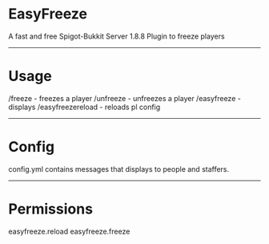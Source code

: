 # EasyFreeze
A fast and free Spigot-Bukkit Server 1.8.8 Plugin to freeze players

------------------------------------------------------------------
# Usage
/freeze - freezes a player
/unfreeze - unfreezes a player
/easyfreeze - displays 
/easyfreezereload - reloads pl config

------------------------------------------------------------------
# Config
config.yml contains messages that displays to people and staffers.

------------------------------------------------------------------
# Permissions
easyfreeze.reload
easyfreeze.freeze
